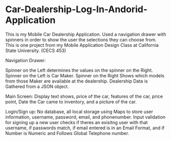 # Car-Dealership-Log-In-Andorid-Application
This is my Mobile Car Dealership Application.
Used a navigation drawer with spinners in order to show the user the selections they can choose from.
This is one project from my Mobile Application Design Class at California State University. (CECS 453)

Navigation Drawer:

Spinner on the Left determines the values on the spinner on the Right.
Spinner on the Left is Car Maker.
Spinner on the Right Shows which models from those Maker are available at the dealership.
Dealership Data is Gathered from a JSON object.

Main Screen:
Display text shows, price of the car, features of the car, price point, Date the Car came to inventory, and a picture of the car.

Login/Sign up:
No database, all local storage using Maps to store user information, username, password, email, and phonenumber.
Input validation for signing up a new user checks if theres an exisitng user with that username, if passwords match, if email entered is in an Email Format, and if Number is Numeric and Follows Global Telephone number. 



